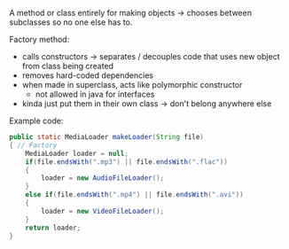 A method or class entirely for making objects -> chooses between subclasses so no one else has to.

Factory method:
- calls constructors -> separates / decouples code that uses new object from class being created
- removes hard-coded dependencies
- when made in superclass, acts like polymorphic constructor
	- not allowed in java for interfaces
- kinda just put them in their own class -> don't belong anywhere else

Example code:
```java
public static MediaLoader makeLoader(String file)
{ // Factory
	MediaLoader loader = null;
	if(file.endsWith(".mp3") || file.endsWith(".flac"))
	{
		loader = new AudioFileLoader();
	}
	else if(file.endsWith(".mp4") || file.endsWith(".avi"))
	{
		loader = new VideoFileLoader();
	}
	return loader;
}
```